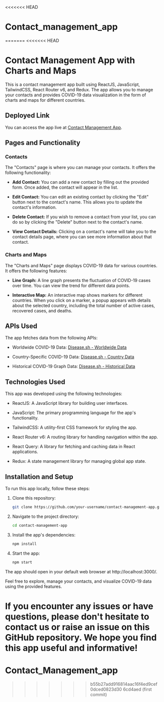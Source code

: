 <<<<<<< HEAD
# Contact_management_app
=======
<<<<<<< HEAD
# Contact Management App with Charts and Maps


This is a contact management app built using ReactJS, JavaScript, TailwindCSS, React Router v6, and Redux. The app allows you to manage your contacts and provides COVID-19 data visualization in the form of charts and maps for different countries.

## Deployed Link
You can access the app live at [Contact Management App](https://663b7167efdc3014bbaa9ffb--friendly-kataifi-0aebdd.netlify.app/).

## Pages and Functionality

### Contacts
The "Contacts" page is where you can manage your contacts. It offers the following functionality:

- **Add Contact:** You can add a new contact by filling out the provided form. Once added, the contact will appear in the list.

- **Edit Contact:** You can edit an existing contact by clicking the "Edit" button next to the contact's name. This allows you to update the contact's information.

- **Delete Contact:** If you wish to remove a contact from your list, you can do so by clicking the "Delete" button next to the contact's name.

- **View Contact Details:** Clicking on a contact's name will take you to the contact details page, where you can see more information about that contact.

### Charts and Maps
The "Charts and Maps" page displays COVID-19 data for various countries. It offers the following features:

- **Line Graph:** A line graph presents the fluctuation of COVID-19 cases over time. You can view the trend for different data points.

- **Interactive Map:** An interactive map shows markers for different countries. When you click on a marker, a popup appears with details about the selected country, including the total number of active cases, recovered cases, and deaths.

## APIs Used

The app fetches data from the following APIs:

- Worldwide COVID-19 Data: [Disease.sh - Worldwide Data](https://disease.sh/v3/covid-19/all)

- Country-Specific COVID-19 Data: [Disease.sh - Country Data](https://disease.sh/v3/covid-19/countries)

- Historical COVID-19 Graph Data: [Disease.sh - Historical Data](https://disease.sh/v3/covid-19/historical/all?lastdays=all)

## Technologies Used

This app was developed using the following technologies:

- ReactJS: A JavaScript library for building user interfaces.

- JavaScript: The primary programming language for the app's functionality.

- TailwindCSS: A utility-first CSS framework for styling the app.

- React Router v6: A routing library for handling navigation within the app.

- React Query: A library for fetching and caching data in React applications.

- Redux: A state management library for managing global app state.

## Installation and Setup

To run this app locally, follow these steps:

1. Clone this repository:

   ```bash
   git clone https://github.com/your-username/contact-management-app.git
   ```

2. Navigate to the project directory:

   ```bash
   cd contact-management-app
   ```

3. Install the app's dependencies:

   ```bash
   npm install
   ```

4. Start the app:

   ```bash
   npm start
   ```

The app should open in your default web browser at http://localhost:3000/.

Feel free to explore, manage your contacts, and visualize COVID-19 data using the provided features.

If you encounter any issues or have questions, please don't hesitate to contact us or raise an issue on this GitHub repository. We hope you find this app useful and informative!
=======
# Contact_Management_app
>>>>>>> b55b27add916814aac16f4ed9cef0dced0823d30
>>>>>>> 6cd4aed (first commit)
